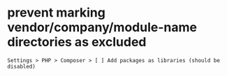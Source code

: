 # prevent marking vendor/company/module-name directories as excluded

```
Settings > PHP > Composer > [ ] Add packages as libraries (should be disabled) 
```